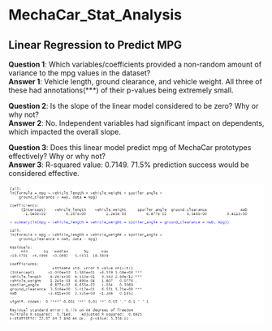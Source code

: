 # MechaCar_Stat_Analysis

## Linear Regression to Predict MPG

**Question 1**: Which variables/coefficients provided a non-random amount of variance to the mpg values in the dataset? <br />
**Answer 1**: Vehicle length, ground clearance, and vehicle weight. All three of these had annotations(***) of their p-values being extremely small.

**Question 2**: Is the slope of the linear model considered to be zero? Why or why not? <br />
**Answer 2**: No. Independent variables had significant impact on dependents, which impacted the overall slope.

**Question 3**: Does this linear model predict mpg of MechaCar prototypes effectively? Why or why not? <br />
**Answer 3**: R-squared value: 0.7149. 71.5% prediction success would be considered effective. 

![Deliverable 1 Screenshot](https://github.com/demarcomf/MechaCar_Stat_Analysis/blob/main/Deliverable%201%20Screenshot.PNG)
